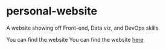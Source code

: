 # personal-website
A website showing off Front-end, Data viz, and DevOps skills.

You can find the website You can find the website <a href="https://tristan6.github.io/personal-website/" target="_blank">here</a>
